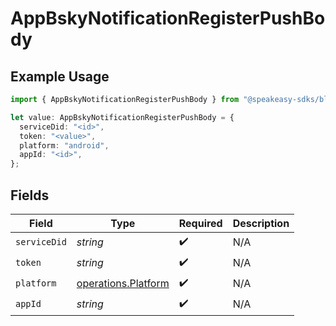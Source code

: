 # AppBskyNotificationRegisterPushBody

## Example Usage

```typescript
import { AppBskyNotificationRegisterPushBody } from "@speakeasy-sdks/bluesky/models/operations";

let value: AppBskyNotificationRegisterPushBody = {
  serviceDid: "<id>",
  token: "<value>",
  platform: "android",
  appId: "<id>",
};
```

## Fields

| Field                                                      | Type                                                       | Required                                                   | Description                                                |
| ---------------------------------------------------------- | ---------------------------------------------------------- | ---------------------------------------------------------- | ---------------------------------------------------------- |
| `serviceDid`                                               | *string*                                                   | :heavy_check_mark:                                         | N/A                                                        |
| `token`                                                    | *string*                                                   | :heavy_check_mark:                                         | N/A                                                        |
| `platform`                                                 | [operations.Platform](../../models/operations/platform.md) | :heavy_check_mark:                                         | N/A                                                        |
| `appId`                                                    | *string*                                                   | :heavy_check_mark:                                         | N/A                                                        |